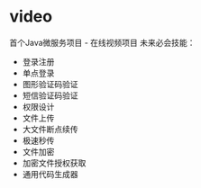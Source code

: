 # video
首个Java微服务项目 - 在线视频项目 
未来必会技能：
- 登录注册
- 单点登录
- 图形验证码验证
- 短信验证码验证
- 权限设计
- 文件上传
- 大文件断点续传
- 极速秒传
- 文件加密
- 加密文件授权获取
- 通用代码生成器
